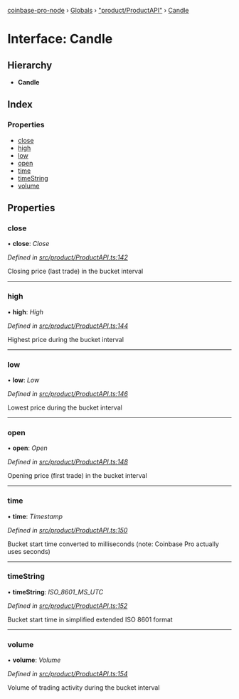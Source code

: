 [coinbase-pro-node](../README.md) › [Globals](../globals.md) › ["product/ProductAPI"](../modules/_product_productapi_.md) › [Candle](_product_productapi_.candle.md)

# Interface: Candle

## Hierarchy

- **Candle**

## Index

### Properties

- [close](_product_productapi_.candle.md#close)
- [high](_product_productapi_.candle.md#high)
- [low](_product_productapi_.candle.md#low)
- [open](_product_productapi_.candle.md#open)
- [time](_product_productapi_.candle.md#time)
- [timeString](_product_productapi_.candle.md#timestring)
- [volume](_product_productapi_.candle.md#volume)

## Properties

### close

• **close**: _Close_

_Defined in [src/product/ProductAPI.ts:142](https://github.com/bennyn/coinbase-pro-node/blob/411b7a7/src/product/ProductAPI.ts#L142)_

Closing price (last trade) in the bucket interval

---

### high

• **high**: _High_

_Defined in [src/product/ProductAPI.ts:144](https://github.com/bennyn/coinbase-pro-node/blob/411b7a7/src/product/ProductAPI.ts#L144)_

Highest price during the bucket interval

---

### low

• **low**: _Low_

_Defined in [src/product/ProductAPI.ts:146](https://github.com/bennyn/coinbase-pro-node/blob/411b7a7/src/product/ProductAPI.ts#L146)_

Lowest price during the bucket interval

---

### open

• **open**: _Open_

_Defined in [src/product/ProductAPI.ts:148](https://github.com/bennyn/coinbase-pro-node/blob/411b7a7/src/product/ProductAPI.ts#L148)_

Opening price (first trade) in the bucket interval

---

### time

• **time**: _Timestamp_

_Defined in [src/product/ProductAPI.ts:150](https://github.com/bennyn/coinbase-pro-node/blob/411b7a7/src/product/ProductAPI.ts#L150)_

Bucket start time converted to milliseconds (note: Coinbase Pro actually uses seconds)

---

### timeString

• **timeString**: _ISO_8601_MS_UTC_

_Defined in [src/product/ProductAPI.ts:152](https://github.com/bennyn/coinbase-pro-node/blob/411b7a7/src/product/ProductAPI.ts#L152)_

Bucket start time in simplified extended ISO 8601 format

---

### volume

• **volume**: _Volume_

_Defined in [src/product/ProductAPI.ts:154](https://github.com/bennyn/coinbase-pro-node/blob/411b7a7/src/product/ProductAPI.ts#L154)_

Volume of trading activity during the bucket interval
